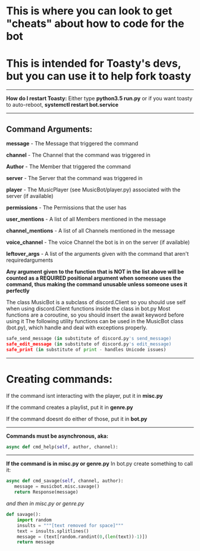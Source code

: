 # This is where you can look to get "cheats" about how to code for the bot
# This is intended for Toasty's devs, but you can use it to help fork toasty
---
**How do I restart Toasty:** Either type **python3.5 run.py** or if you want toasty to auto-reboot, **systemctl restart bot.service**





---
## Command Arguments:

**message** - The Message that triggered the command


**channel** - The Channel that the command was triggered in


**Author** - The Member that triggered the command


**server** - The Server that the command was triggered in


**player** - The MusicPlayer (see MusicBot/player.py) associated with the server (if available)


**permissions** - The Permissions that the user has


**user_mentions** - A list of all Members mentioned in the message


**channel_mentions** - A list of all Channels mentioned in the message


**voice_channel** - The voice Channel the bot is in on the server (if available)


**leftover_args** - A list of the arguments given with the command that aren't requiredarguments


**Any argument given to the function that is NOT in the list above will be counted as a REQUIRED positional argument when someone uses the command, thus making the command unusable unless someone uses it perfectly**

The class MusicBot is a subclass of discord.Client so you should use self when using discord.Client functions inside the class in bot.py
Most functions are a coroutine, so you should insert the await keyword before using it
The following utility functions can be used in the MusicBot class (bot.py), which handle and deal with exceptions properly.

```python
safe_send_message (in substitute of discord.py's send_message)
safe_edit_message (in substitute of discord.py's edit_message)
safe_print (in substitute of print - handles Unicode issues)
```

---

# Creating commands:
If the command isnt interacting with the player, put it in **misc.py**

If the command creates a playlist, put it in **genre.py**

If the command doesnt do either of those, put it in **bot.py**

---

**Commands must be asynchronous, aka:**
```python
async def cmd_help(self, author, channel):
```
---

**If the command is in misc.py or genre.py**
In bot.py create something to call it:
```python
async def cmd_savage(self, channel, author):
   message = musicbot.misc.savage()
   return Response(message)
```
*and then in misc.py or genre.py*
```python
def savage(): 
    import random
    insults = """[text removed for space]"""
    text = insults.splitlines()
    message = (text[random.randint(0,(len(text))-1)])
    return message
```
